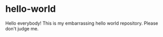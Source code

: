 # hello-world
Hello everybody!  This is my embarrassing hello world repository.  Please don't judge me.
